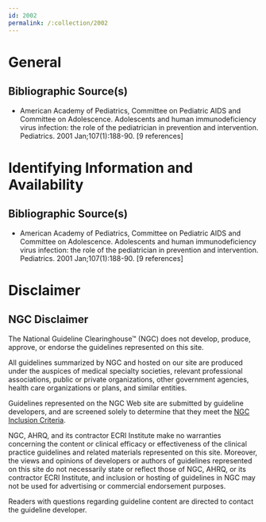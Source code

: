 ```yaml
---
id: 2002
permalink: /:collection/2002
---
```


# General

## Bibliographic Source(s)

- American Academy of Pediatrics, Committee on Pediatric AIDS and Committee on Adolescence. Adolescents and human immunodeficiency virus infection: the role of the pediatrician in prevention and intervention. Pediatrics. 2001 Jan;107(1):188-90. [9 references]

# Identifying Information and Availability

## Bibliographic Source(s)

- American Academy of Pediatrics, Committee on Pediatric AIDS and Committee on Adolescence. Adolescents and human immunodeficiency virus infection: the role of the pediatrician in prevention and intervention. Pediatrics. 2001 Jan;107(1):188-90. [9 references]

# Disclaimer

## NGC Disclaimer

The National Guideline Clearinghouse™ (NGC) does not develop, produce, approve, or endorse the guidelines represented on this site.

All guidelines summarized by NGC and hosted on our site are produced under the auspices of medical specialty societies, relevant professional associations, public or private organizations, other government agencies, health care organizations or plans, and similar entities.

Guidelines represented on the NGC Web site are submitted by guideline developers, and are screened solely to determine that they meet the [NGC Inclusion Criteria](/help-and-about/summaries/inclusion-criteria).

NGC, AHRQ, and its contractor ECRI Institute make no warranties concerning the content or clinical efficacy or effectiveness of the clinical practice guidelines and related materials represented on this site. Moreover, the views and opinions of developers or authors of guidelines represented on this site do not necessarily state or reflect those of NGC, AHRQ, or its contractor ECRI Institute, and inclusion or hosting of guidelines in NGC may not be used for advertising or commercial endorsement purposes.

Readers with questions regarding guideline content are directed to contact the guideline developer.

